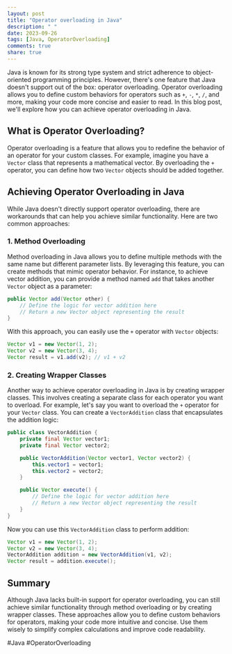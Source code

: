 ```yaml
---
layout: post
title: "Operator overloading in Java"
description: " "
date: 2023-09-26
tags: [Java, OperatorOverloading]
comments: true
share: true
---
```


Java is known for its strong type system and strict adherence to object-oriented programming principles. However, there's one feature that Java doesn't support out of the box: operator overloading. Operator overloading allows you to define custom behaviors for operators such as `+`, `-`, `*`, `/`, and more, making your code more concise and easier to read. In this blog post, we'll explore how you can achieve operator overloading in Java.

## What is Operator Overloading?

Operator overloading is a feature that allows you to redefine the behavior of an operator for your custom classes. For example, imagine you have a `Vector` class that represents a mathematical vector. By overloading the `+` operator, you can define how two `Vector` objects should be added together.

## Achieving Operator Overloading in Java

While Java doesn't directly support operator overloading, there are workarounds that can help you achieve similar functionality. Here are two common approaches:

### 1. Method Overloading

Method overloading in Java allows you to define multiple methods with the same name but different parameter lists. By leveraging this feature, you can create methods that mimic operator behavior. For instance, to achieve vector addition, you can provide a method named `add` that takes another `Vector` object as a parameter:

```java
public Vector add(Vector other) {
    // Define the logic for vector addition here
    // Return a new Vector object representing the result
}
```

With this approach, you can easily use the `+` operator with `Vector` objects:

```java
Vector v1 = new Vector(1, 2);
Vector v2 = new Vector(3, 4);
Vector result = v1.add(v2); // v1 + v2
```

### 2. Creating Wrapper Classes

Another way to achieve operator overloading in Java is by creating wrapper classes. This involves creating a separate class for each operator you want to overload. For example, let's say you want to overload the `+` operator for your `Vector` class. You can create a `VectorAddition` class that encapsulates the addition logic:

```java
public class VectorAddition {
    private final Vector vector1;
    private final Vector vector2;

    public VectorAddition(Vector vector1, Vector vector2) {
        this.vector1 = vector1;
        this.vector2 = vector2;
    }

    public Vector execute() {
        // Define the logic for vector addition here
        // Return a new Vector object representing the result
    }
}
```

Now you can use this `VectorAddition` class to perform addition:

```java
Vector v1 = new Vector(1, 2);
Vector v2 = new Vector(3, 4);
VectorAddition addition = new VectorAddition(v1, v2);
Vector result = addition.execute();
```

## Summary

Although Java lacks built-in support for operator overloading, you can still achieve similar functionality through method overloading or by creating wrapper classes. These approaches allow you to define custom behaviors for operators, making your code more intuitive and concise. Use them wisely to simplify complex calculations and improve code readability.

#Java #OperatorOverloading
